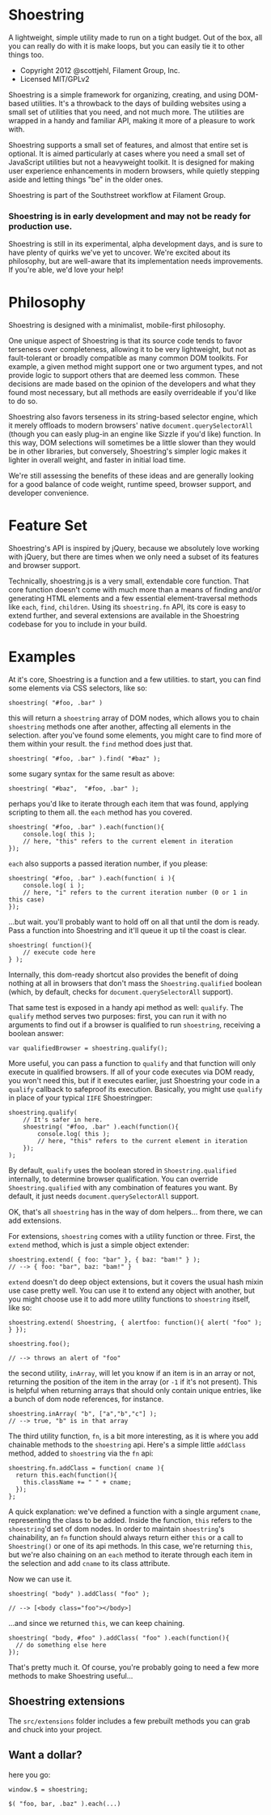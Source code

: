 # Shoestring

A lightweight, simple utility made to run on a tight budget. Out of the box, all you can really do with it is make loops, but you can easily tie it to other things too.

* Copyright 2012 @scottjehl, Filament Group, Inc.
* Licensed MIT/GPLv2

Shoestring is a simple framework for organizing, creating, and using DOM-based utilities. It's a throwback to the days of building websites using a small set of utilities that you need, and not much more. The utilities are wrapped in a handy and familiar API, making it more of a pleasure to work with.  

Shoestring supports a small set of features, and almost that entire set is optional. It is aimed particularly at cases where you need a small set of JavaScript utilities but not a heavyweight toolkit. It is designed for making user experience enhancements in modern browsers, while quietly stepping aside and letting things "be" in the older ones. 

Shoestring is part of the Southstreet workflow at Filament Group.

### Shoestring is in early development and may not be ready for production use. 

Shoestring is still in its experimental, alpha development days, and is sure to have plenty of quirks we've yet to uncover. We're excited about its philosophy, but are well-aware that its implementation needs improvements. If you're able, we'd love your help!

# Philosophy

Shoestring is designed with a minimalist, mobile-first philosophy.

One unique aspect of Shoestring is that its source code tends to favor terseness over completeness, allowing it to be very lightweight, but not as fault-tolerant or broadly compatible as many common DOM toolkits. For example, a given method might support one or two argument types, and not provide logic to support others that are deemed less common. These decisions are made based on the opinion of the developers and what they found most necessary, but all methods are easily overrideable if you'd like to do so. 

Shoestring also favors terseness in its string-based selector engine, which it merely offloads to modern browsers' native `document.querySelectorAll` (though you can easly plug-in an engine like Sizzle if you'd like) function. In this way, DOM selections will sometimes be a little slower than they would be in other libraries, but conversely, Shoestring's simpler logic makes it lighter in overall weight, and faster in initial load time. 

We're still assessing the benefits of these ideas and are generally looking for a good balance of code weight, runtime speed, browser support, and developer convenience.

# Feature Set

Shoestring's API is inspired by jQuery, because we absolutely love working with jQuery, but there are times when we only need a subset of its features and browser support. 

Technically, shoestring.js is a very small, extendable core function. That core function doesn't come with much more than a means of finding and/or generating HTML elements and a few essential element-traversal methods like `each`, `find`, `children`. Using its `shoestring.fn` API, its core is easy to extend further, and several extensions are available in the Shoestring codebase for you to include in your build.

# Examples

At it's core, Shoestring is a function and a few utilities. to start, you can find some elements via CSS selectors, like so:

    shoestring( "#foo, .bar" )

this will return a `shoestring` array of DOM nodes, which allows you to chain `shoestring` methods one after another, affecting all elements in the selection. after you've found some elements, you might care to find more of them within your result. the `find` method does just that.

    shoestring( "#foo, .bar" ).find( "#baz" );

some sugary syntax for the same result as above:

    shoestring( "#baz",  "#foo, .bar" );

perhaps you'd like to iterate through each item that was found, applying scripting to them all. the `each` method has you covered.

    shoestring( "#foo, .bar" ).each(function(){
		console.log( this );
		// here, "this" refers to the current element in iteration
	});
	
`each` also supports a passed iteration number, if you please:

    shoestring( "#foo, .bar" ).each(function( i ){
		console.log( i );
		// here, "i" refers to the current iteration number (0 or 1 in this case)
	});

...but wait. you'll probably want to hold off on all that until the dom is ready. Pass a function into Shoestring and it'll queue it up til the coast is clear.

    shoestring( function(){
		// execute code here
	} );

Internally, this dom-ready shortcut also provides the benefit of doing nothing at all in browsers that don't mass the `Shoestring.qualified` boolean (which, by default, checks for `document.querySelectorAll` support).

That same test is exposed in a handy api method as well: `qualify`. The `qualify` method serves two purposes: first, you can run it with no arguments to find out if a browser is qualified to run `shoestring`, receiving a boolean answer: 

    var qualifiedBrowser = shoestring.qualify();

More useful, you can pass a function to `qualify` and that function will only execute in qualified browsers. If all of your code executes via DOM ready, you won't need this, but if it executes earlier, just Shoestring your code in a `qualify` callback to safeproof its execution. Basically, you might use `qualify` in place of your typical `IIFE` Shoestringper:

    shoestring.qualify(
		// It's safer in here.
	    shoestring( "#foo, .bar" ).each(function(){
			console.log( this );
			// here, "this" refers to the current element in iteration
		});
	);

By default, `qualify` uses the boolean stored in `Shoestring.qualified` internally, to determine browser qualification. You can override `Shoestring.qualified` with any combination of features you want. By default, it just needs `document.querySelectorAll` support.

OK, that's all `shoestring` has in the way of dom helpers... from there, we can add extensions.

For extensions, `shoestring` comes with a utility function or three. First, the `extend` method, which is just a simple object extender:

    shoestring.extend( { foo: "bar" }, { baz: "bam!" } );
	// --> { foo: "bar", baz: "bam!" }

`extend` doesn't do deep object extensions, but it covers the usual hash mixin use case pretty well. You can use it to extend any object with another, but you might choose use it to add more utility functions to `shoestring` itself, like so:

    shoestring.extend( Shoestring, { alertfoo: function(){ alert( "foo" ); } });
	
	shoestring.foo();
	
	// --> throws an alert of "foo"

the second utility, `inArray`, will let you know if an item is in an array or not, returning the position of the item in the array (or `-1` if it's not present). This is helpful when returning arrays that should only contain unique entries, like a bunch of dom node references, for instance.

    shoestring.inArray( "b", ["a","b","c"] );
	// --> true, "b" is in that array

The third utility function, `fn`, is a bit more interesting, as it is where you add chainable methods to the `shoestring` api. Here's a simple little `addClass` method, added to `shoestring` via the `fn` api:

    shoestring.fn.addClass = function( cname ){
      return this.each(function(){
        this.className += " " + cname;
      });
    };

A quick explanation: we've defined a function with a single argument `cname`, representing the class to be added. Inside the function, `this` refers to the `shoestring`'d set of dom nodes. In order to maintain `shoestring`'s chainability, an `fn` function should always return either `this` or a call to `Shoestring()` or one of its api methods. In this case, we're returning `this`, but we're also chaining on an `each` method to iterate through each item in the selection and add `cname` to its class attribute.

Now we can use it.

    shoestring( "body" ).addClass( "foo" );
	
	// --> [<body class="foo"></body>]

...and since we returned `this`, we can keep chaining.

    shoestring( "body, #foo" ).addClass( "foo" ).each(function(){
      // do something else here
    });

That's pretty much it. Of course, you're probably going to need a few more methods to make Shoestring useful...

## Shoestring extensions

The `src/extensions` folder includes a few prebuilt methods you can grab and chuck into your project. 

## Want a dollar?

here you go:

    window.$ = shoestring;

    $( "foo, bar, .baz" ).each(...)
	
	
